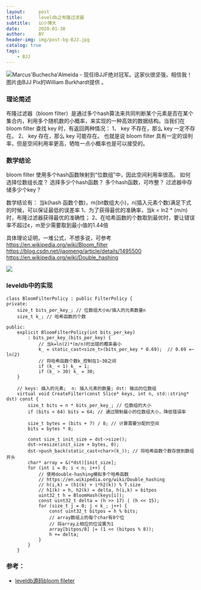 ```yaml
---
layout:     post
title:      leveldb之布隆过滤器
subtitle:   以小博大
date:       2020-01-30
author:     BY
header-img: img/post-bg-BJJ.jpg
catalog: true
tags:
    - BJJ
---
```



![Marcus'Buchecha'Almeida - 现任IBJJF绝对冠军。这家伙很坚强，相信我！图片由BJJ Pix的William Burkhardt提供  。](http://mjrnxewya3t1in23ybpwjw59.wpengine.netdna-cdn.com/wp-content/uploads/buchecha-marcus-almeida-roger-gracie.jpg)

### 理论简述

布隆过滤器（bloom filter）是通过多个hash算法来共同判断某个元素是否在某个集合内，利用多个随机数的小概率，来实现的一种高效的数据结构。当我们在 bloom filter 查找 key 时，有返回两种情况：
   1、 key 不存在，那么 key 一定不存在。
   2、 key 存在，那么 key 可能存在。
也就是说 bloom filter 具有一定的误判率，但是空间利用率更高，牺牲一点小概率也是可以接受的。

### 数学结论
bloom filter 使用多个hash函数映射到“位数组”中，因此空间利用率很高。
如何选择位数组长度？
选择多少个hash函数？
多个hash函数，可咋整？
过滤器中存储多少个key？


数学结论有：
当k(hash 函数个数)，m(bit数组大小)，n(插入元素个数)满足下式的时候，可以保证最低的误差率
1、为了获得最优的准确率，当k = ln2 * (m/n)时，布隆过滤器获得最优的准确性；
2、在哈希函数的个数取到最优时，要让错误率不超过є，m至少需要取到最小值的1.44倍

具体理论证明，一堆公式，不想多说，可参考
https://en.wikipedia.org/wiki/Bloom_filter
https://blog.csdn.net/jiaomeng/article/details/1495500
https://en.wikipedia.org/wiki/Double_hashing

![](https://en.wikipedia.org/wiki/File:Bloom_filter.svg)



### leveldb中的实现

```objc
class BloomFilterPolicy : public FilterPolicy {
private:
    size_t bits_per_key_; // 位数组大小m/插入的元素数量n
    size_t k_; // 哈希函数的个数

public:
    explicit BloomFilterPolicy(int bits_per_key)
        : bits_per_key_(bits_per_key) {
            // 当k=ln(2)*(m/n)时出错的概率最小
            k_ = static_cast<size_t>(bits_per_key * 0.69);  // 0.69 =~ ln(2)
            // 将哈希函数个数k_控制在1~30之间
            if (k_ < 1) k_ = 1;
            if (k_ > 30) k_ = 30;
    }
    
    // keys: 插入的元素;  n: 插入元素的数量; dst: 输出的位数组 
    virtual void CreateFilter(const Slice* keys, int n, std::string* dst) const {
        size_t bits = n * bits_per_key_; // 位数组的大小
        if (bits < 64) bits = 64; // 通过限制最小的位数组大小，降低错误率

        size_t bytes = (bits + 7) / 8; // 计算需要分配的空间
        bits = bytes * 8;

        const size_t init_size = dst->size();
        dst->resize(init_size + bytes, 0);
        dst->push_back(static_cast<char>(k_)); // 将哈希函数个数存放到数组开头
        char* array = &(*dst)[init_size];
        for (int i = 0; i < n; i++) {
            // 使用double-hashing模拟多个哈希函数
            // https://en.wikipedia.org/wiki/Double_hashing
            // h(i,k) = (h1(k) + i*h2(k)) % T.size
            // h1(k) = h, h2(k) = delta, h(i,k) = bitpos
            uint32_t h = BloomHash(keys[i]);
            const uint32_t delta = (h >> 17) | (h << 15);
            for (size_t j = 0; j < k_; j++) {
                const uint32_t bitpos = h % bits;
                // array数组上的每个char有8个位
                // 将array上相应的位设置为1
                array[bitpos/8] |= (1 << (bitpos % 8));
                h += delta;
            }
        }
    }

```

### 参考：

- [leveldb源码bloom fileter](https://www.dazhuanlan.com/2019/10/15/5da5258ad13fb/)


